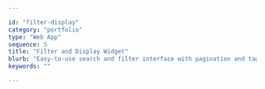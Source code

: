 ```yaml
---

id: "filter-display"
category: "portfolio"
type: "Web App"
sequence: 5
title: "Filter and Display Widget"
blurb: "Easy-to-use search and filter interface with pagination and tagging system"
keywords: ""

---
```



